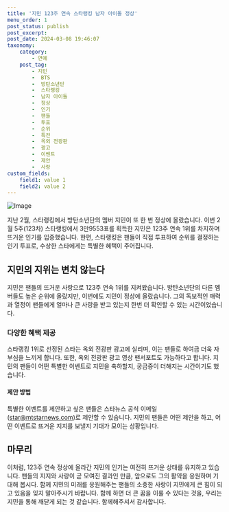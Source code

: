 ```yaml
---
title: '지민 123주 연속 스타랭킹 남자 아이돌 정상'
menu_order: 1
post_status: publish
post_excerpt: 
post_date: 2024-03-08 19:46:07
taxonomy:
    category:
        - 연예
    post_tag:
        - 지민
        -  BTS
        -  방탄소년단
        -  스타랭킹
        -  남자 아이돌
        -  정상
        -  인기
        -  팬들
        -  투표
        -  순위
        -  특전
        -  옥외 전광판
        -  광고
        -  이벤트
        -  제안
        -  사랑
custom_fields:
    field1: value 1
    field2: value 2
---
```


![Image](https://ssl.pstatic.net/mimgnews/image/108/2024/03/07/0003219230_001_20240307151401214.jpg?type=w540)

지난 2월, 스타랭킹에서 방탄소년단의 멤버 지민이 또 한 번 정상에 올랐습니다. 이번 2월 5주(123차) 스타랭킹에서 3만9553표를 획득한 지민은 123주 연속 1위를 차지하며 뜨거운 인기를 입증했습니다. 한편, 스타랭킹은 팬들이 직접 투표하여 순위를 결정하는 인기 투표로, 수상한 스타에게는 특별한 혜택이 주어집니다.
## 지민의 지위는 변치 않는다
지민은 팬들의 뜨거운 사랑으로 123주 연속 1위를 지켜왔습니다. 방탄소년단의 다른 멤버들도 높은 순위에 올랐지만, 이번에도 지민이 정상에 올랐습니다. 그의 독보적인 매력과 열정이 팬들에게 얼마나 큰 사랑을 받고 있는지 한번 더 확인할 수 있는 시간이었습니다.
### 다양한 혜택 제공
스타랭킹 1위로 선정된 스타는 옥외 전광판 광고에 실리며, 이는 팬들로 하여금 더욱 자부심을 느끼게 합니다. 또한, 옥외 전광판 광고 영상 팬서포트도 가능하다고 합니다. 지민의 팬들이 어떤 특별한 이벤트로 지민을 축하할지, 궁금증이 더해지는 시간이기도 했습니다.
#### 제안 방법
특별한 이벤트를 제안하고 싶은 팬들은 스타뉴스 공식 이메일(star@mtstarnews.com)로 제안할 수 있습니다. 지민의 팬들은 어떤 제안을 하고, 어떤 이벤트로 뜨거운 지지를 보낼지 기대가 모이는 상황입니다.
## 마무리
이처럼, 123주 연속 정상에 올라간 지민의 인기는 여전히 뜨거운 상태를 유지하고 있습니다. 팬들의 지지와 사랑이 곧 모여진 결과인 만큼, 앞으로도 그의 활약을 응원하며 기대해 봅시다. 함께 지민의 미래를 응원해주는 팬들의 소중한 사랑이 지민에게 큰 힘이 되고 있음을 잊지 말아주시기 바랍니다. 함께 하면 더 큰 꿈을 이룰 수 있다는 것을, 우리는 지민을 통해 깨닫게 되는 것 같습니다. 함께해주셔서 감사합니다.
